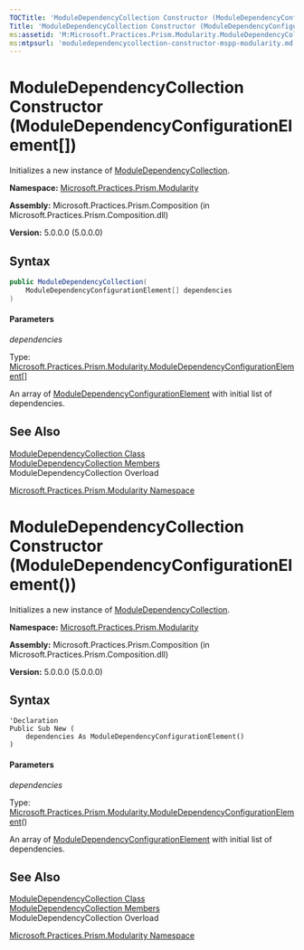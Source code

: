 ```yaml
---
TOCTitle: 'ModuleDependencyCollection Constructor (ModuleDependencyConfigurationElement[])'
Title: 'ModuleDependencyCollection Constructor (ModuleDependencyConfigurationElement[]) (Microsoft.Practices.Prism.Modularity)'
ms:assetid: 'M:Microsoft.Practices.Prism.Modularity.ModuleDependencyCollection.\#ctor(Microsoft.Practices.Prism.Modularity.ModuleDependencyConfigurationElement[])'
ms:mtpsurl: 'moduledependencycollection-constructor-mspp-modularity.md'
---
```


# ModuleDependencyCollection Constructor (ModuleDependencyConfigurationElement[])

Initializes a new instance of [ModuleDependencyCollection](/patterns-practices/reference/moduledependencycollection-class-mspp-modularity).

**Namespace:** [Microsoft.Practices.Prism.Modularity](/patterns-practices/reference/mspp-modularity-namespace)

**Assembly:** Microsoft.Practices.Prism.Composition (in Microsoft.Practices.Prism.Composition.dll)

**Version:** 5.0.0.0 (5.0.0.0)

## Syntax

```C#
public ModuleDependencyCollection(
	ModuleDependencyConfigurationElement[] dependencies
)
```

#### Parameters

*dependencies*  

Type: [Microsoft.Practices.Prism.Modularity.ModuleDependencyConfigurationElement](/patterns-practices/reference/moduledependencyconfigurationelement-class-mspp-modularity)[]  

An array of [ModuleDependencyConfigurationElement](/patterns-practices/reference/moduledependencyconfigurationelement-class-mspp-modularity) with 
initial list of dependencies.

## See Also

[ModuleDependencyCollection Class](/patterns-practices/reference/moduledependencycollection-class-mspp-modularity)<br/>
[ModuleDependencyCollection Members](/patterns-practices/reference/moduledependencycollection-members-mspp-modularity)<br/>
ModuleDependencyCollection Overload

[Microsoft.Practices.Prism.Modularity Namespace](/patterns-practices/reference/mspp-modularity-namespace)<br/>



# ModuleDependencyCollection Constructor (ModuleDependencyConfigurationElement())

Initializes a new instance of [ModuleDependencyCollection](/patterns-practices/reference/moduledependencycollection-class-mspp-modularity).

**Namespace:** [Microsoft.Practices.Prism.Modularity](/patterns-practices/reference/mspp-modularity-namespace)

**Assembly:** Microsoft.Practices.Prism.Composition (in Microsoft.Practices.Prism.Composition.dll)

**Version:** 5.0.0.0 (5.0.0.0)

## Syntax

```VB
'Declaration
Public Sub New ( 
	dependencies As ModuleDependencyConfigurationElement()
)
```

#### Parameters

*dependencies*  

Type: [Microsoft.Practices.Prism.Modularity.ModuleDependencyConfigurationElement](/patterns-practices/reference/moduledependencyconfigurationelement-class-mspp-modularity)()  

An array of [ModuleDependencyConfigurationElement](/patterns-practices/reference/moduledependencyconfigurationelement-class-mspp-modularity) with initial list of dependencies.

## See Also

[ModuleDependencyCollection Class](/patterns-practices/reference/moduledependencycollection-class-mspp-modularity)<br/>
[ModuleDependencyCollection Members](/patterns-practices/reference/moduledependencycollection-members-mspp-modularity)<br/>
ModuleDependencyCollection Overload

[Microsoft.Practices.Prism.Modularity Namespace](/patterns-practices/reference/mspp-modularity-namespace)<br/>